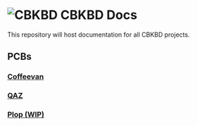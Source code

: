 # ![CBKBD](https://assets.bigcartel.com/theme_images/55824494/6D80F4FF-461D-4022-ADBF-19B522D8D518.jpeg?auto=format&fit=max&h=50&w=50) CBKBD Docs
This repository will host documentation for all CBKBD projects.<br>

## PCBs <br>
### [Coffeevan](https://github.com/CoffeeBreakKeyboards/cbkbd-docs/tree/main/coffeevan)
### [QAZ](https://github.com/CoffeeBreakKeyboards/cbkbd-docs/tree/main/qaz)
### [Plop (WIP)](https://github.com/CoffeeBreakKeyboards/cbkbd-docs/tree/main/plop)
